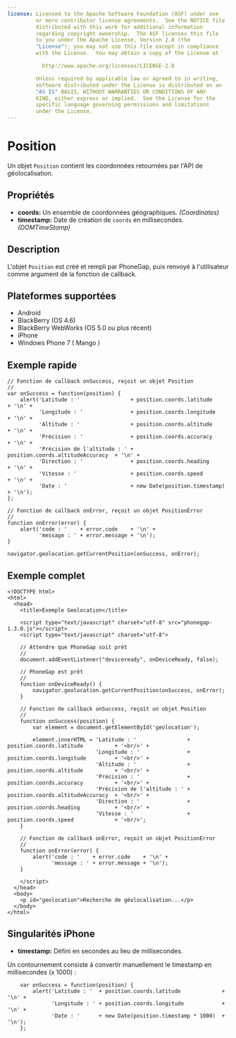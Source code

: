 ```yaml
---
license: Licensed to the Apache Software Foundation (ASF) under one
         or more contributor license agreements.  See the NOTICE file
         distributed with this work for additional information
         regarding copyright ownership.  The ASF licenses this file
         to you under the Apache License, Version 2.0 (the
         "License"); you may not use this file except in compliance
         with the License.  You may obtain a copy of the License at

           http://www.apache.org/licenses/LICENSE-2.0

         Unless required by applicable law or agreed to in writing,
         software distributed under the License is distributed on an
         "AS IS" BASIS, WITHOUT WARRANTIES OR CONDITIONS OF ANY
         KIND, either express or implied.  See the License for the
         specific language governing permissions and limitations
         under the License.
---
```


Position
========

Un objet `Position` contient les coordonnées retournées par l'API de géolocalisation.

Propriétés
----------

- __coords:__ Un ensemble de coordonnées géographiques. _(Coordinates)_
- __timestamp:__ Date de création de `coords` en millisecondes. _(DOMTimeStamp)_

Description
-----------

L'objet `Position` est créé et rempli par PhoneGap, puis renvoyé à l'utilisateur comme argument de la fonction de callback.

Plateformes supportées
----------------------

- Android
- BlackBerry (OS 4.6)
- BlackBerry WebWorks (OS 5.0 ou plus récent)
- iPhone
- Windows Phone 7 ( Mango )

Exemple rapide
--------------

    // Fonction de callback onSuccess, reçoit un objet Position
    //
    var onSuccess = function(position) {
        alert('Latitude : '                + position.coords.latitude          + '\n' +
              'Longitude : '               + position.coords.longitude         + '\n' +
              'Altitude : '                + position.coords.altitude          + '\n' +
              'Précision : '               + position.coords.accuracy          + '\n' +
              'Précision de l'altitude : ' + position.coords.altitudeAccuracy  + '\n' +
              'Direction : '               + position.coords.heading           + '\n' +
              'Vitesse : '                 + position.coords.speed             + '\n' +
              'Date : '                    + new Date(position.timestamp)      + '\n');
    };

    // Fonction de callback onError, reçoit un objet PositionError
    //
    function onError(error) {
        alert('code : '    + error.code    + '\n' +
              'message : ' + error.message + '\n');
    }

    navigator.geolocation.getCurrentPosition(onSuccess, onError);

Exemple complet
---------------

    <!DOCTYPE html>
    <html>
      <head>
        <title>Exemple Geolocation</title>

        <script type="text/javascript" charset="utf-8" src="phonegap-1.3.0.js"></script>
        <script type="text/javascript" charset="utf-8">

        // Attendre que PhoneGap soit prêt
        //
        document.addEventListener("deviceready", onDeviceReady, false);

        // PhoneGap est prêt
        //
        function onDeviceReady() {
            navigator.geolocation.getCurrentPosition(onSuccess, onError);
        }
    
        // Fonction de callback onSuccess, reçoit un objet Position
        //
        function onSuccess(position) {
            var element = document.getElementById('geolocation');
        
            element.innerHTML = 'Latitude : '                + position.coords.latitude          + '<br/>' +
                                'Longitude : '               + position.coords.longitude         + '<br/>' +
                                'Altitude : '                + position.coords.altitude          + '<br/>' +
                                'Précision : '               + position.coords.accuracy          + '<br/>' +
                                'Précision de l'altitude : ' + position.coords.altitudeAccuracy  + '<br/>' +
                                'Direction : '               + position.coords.heading           + '<br/>' +
                                'Vitesse : '                 + position.coords.speed             + '<br/>';
        }
    
	    // Fonction de callback onError, reçoit un objet PositionError
	    //
	    function onError(error) {
	        alert('code : '    + error.code    + '\n' +
	              'message : ' + error.message + '\n');
	    }

        </script>
      </head>
      <body>
        <p id="geolocation">Recherche de géolocalisation...</p>
      </body>
    </html>

Singularités iPhone
-------------------

- __timestamp:__ Défini en secondes au lieu de millisecondes.

Un contournement consiste à convertir manuellement le timestamp en millisecondes (x 1000) :

        var onSuccess = function(position) {
            alert('Latitude : '  + position.coords.latitude             + '\n' +
                  'Longitude : ' + position.coords.longitude            + '\n' +
                  'Date : '      + new Date(position.timestamp * 1000)  + '\n');
        };